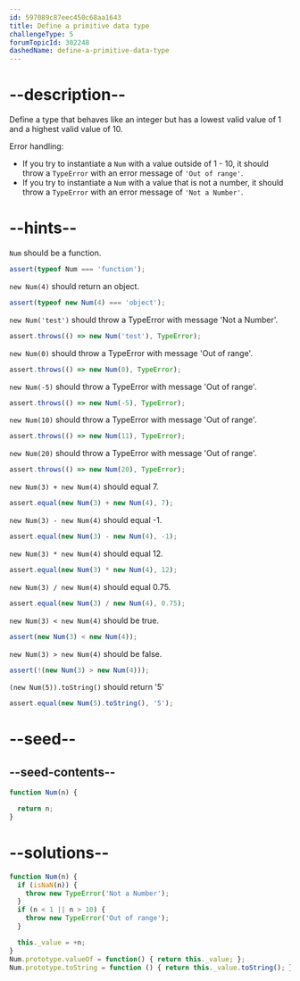 ```yaml
---
id: 597089c87eec450c68aa1643
title: Define a primitive data type
challengeType: 5
forumTopicId: 302248
dashedName: define-a-primitive-data-type
---
```


# --description--

Define a type that behaves like an integer but has a lowest valid value of 1 and a highest valid value of 10.

Error handling:

<ul>
  <li>If you try to instantiate a <code>Num</code> with a value outside of 1 - 10, it should throw a <code>TypeError</code> with an error message of <code>'Out of range'</code>.</li>
  <li>If you try to instantiate a <code>Num</code> with a value that is not a number, it should throw a <code>TypeError</code> with an error message of <code>'Not a Number'</code>.</li>
</ul>

# --hints--

`Num` should be a function.

```js
assert(typeof Num === 'function');
```

`new Num(4)` should return an object.

```js
assert(typeof new Num(4) === 'object');
```

`new Num('test')` should throw a TypeError with message 'Not a Number'.

```js
assert.throws(() => new Num('test'), TypeError);
```

`new Num(0)` should throw a TypeError with message 'Out of range'.

```js
assert.throws(() => new Num(0), TypeError);
```

`new Num(-5)` should throw a TypeError with message 'Out of range'.

```js
assert.throws(() => new Num(-5), TypeError);
```

`new Num(10)` should throw a TypeError with message 'Out of range'.

```js
assert.throws(() => new Num(11), TypeError);
```

`new Num(20)` should throw a TypeError with message 'Out of range'.

```js
assert.throws(() => new Num(20), TypeError);
```

`new Num(3) + new Num(4)` should equal 7.

```js
assert.equal(new Num(3) + new Num(4), 7);
```

`new Num(3) - new Num(4)` should equal -1.

```js
assert.equal(new Num(3) - new Num(4), -1);
```

`new Num(3) * new Num(4)` should equal 12.

```js
assert.equal(new Num(3) * new Num(4), 12);
```

`new Num(3) / new Num(4)` should equal 0.75.

```js
assert.equal(new Num(3) / new Num(4), 0.75);
```

`new Num(3) < new Num(4)` should be true.

```js
assert(new Num(3) < new Num(4));
```

`new Num(3) > new Num(4)` should be false.

```js
assert(!(new Num(3) > new Num(4)));
```

`(new Num(5)).toString()` should return '5'

```js
assert.equal(new Num(5).toString(), '5');
```

# --seed--

## --seed-contents--

```js
function Num(n) {

  return n;
}
```

# --solutions--

```js
function Num(n) {
  if (isNaN(n)) {
    throw new TypeError('Not a Number');
  }
  if (n < 1 || n > 10) {
    throw new TypeError('Out of range');
  }

  this._value = +n;
}
Num.prototype.valueOf = function() { return this._value; };
Num.prototype.toString = function () { return this._value.toString(); };
```
